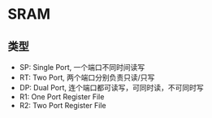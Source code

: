 
# SRAM

## 类型

* SP: Single Port, 一个端口不同时间读写
* RT: Two Port, 两个端口分别负责只读/只写
* DP: Dual Port, 连个端口都可读写，可同时读，不可同时写
* R1: One Port Register File
* R2: Two Port Register File
